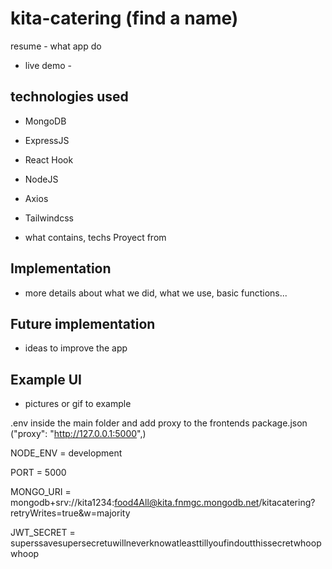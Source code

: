 # kita-catering (find a name)

resume - what app do

-   live demo -

## technologies used

-   MongoDB
-   ExpressJS
-   React Hook
-   NodeJS
-   Axios
-   Tailwindcss

-   what contains, techs
    Proyect from

## Implementation

-   more details about what we did, what we use, basic functions...

## Future implementation

-   ideas to improve the app

## Example UI

-   pictures or gif to example

.env inside the main folder and add proxy to the frontends package.json ("proxy": "http://127.0.0.1:5000",)

NODE_ENV = development

PORT = 5000

MONGO_URI = mongodb+srv://kita1234:food4All@kita.fnmgc.mongodb.net/kitacatering?retryWrites=true&w=majority

JWT_SECRET = superssavesupersecretuwillneverknowatleasttillyoufindoutthissecretwhoopwhoop
